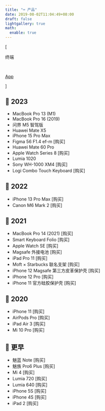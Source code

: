 ```yaml
---
title: "⌨️ 产品"
date: 2019-08-02T11:04:49+08:00
draft: false
lightgallery: true
math:
  enable: true
---
```


<div class="nav-tab">
  <p class="bord">[</p>
  <p class="now">终端</p>&nbsp;
  <a href="../goods-app"><p class="not">App</p></a>
  <p class="bord">]</p>
</div>

<h2>🔖 2023</h2>

- MacBook Pro 13 (M1)
- MacBook Pro 16 (2019)
- 问界 M5 智驾版
- Huawei Mate X5
- iPhone 15 Pro Max
- Figma 56 F1.4 ef-m [购买]
- Huawei Mate 60 Pro
- Apple Watch Series 8 [购买]
- Lumia 1020
- Sony WH-1000 XM4 [购买]
- Logi Combo Touch Keyboard [购买]

<h2>🔖 2022</h2>

- iPhone 13 Pro Max [购买]
- Canon M6 Mark 2 [购买]

<h2>🔖 2021</h2>

- MacBook Pro 14 (2021) [购买]
- Smart Keyboard Folio [购买]
- Apple Watch SE [购买]
- Magsafe 外接电池 [购买]
- iPad Pro 11 [购买]
- Moft × Starbucks 联名支架 [购买]
- iPhone 12 Magsafe 第三方皮革保护壳 [购买]
- iPhone 12 Pro [购买]
- iPhone 11 官方硅胶保护壳 [购买]

<h2>🔖 2020</h2>

- iPhone 11 [购买]
- AirPods Pro [购买]
- iPad Air 3 [购买]
- Mi 10 Pro [购买]

<h2>🔖 更早</h2>

- 魅蓝 Note [购买]
- 魅族 Pro6 Plus [购买]
- Mi 4 [购买]
- Lumia 720 [购买]
- Lumia 640 [购买]
- iPhone 5S [购买]
- iPhone 4S [购买]
- iPad 2 [购买]